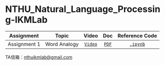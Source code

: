 # NTHU_Natural_Language_Processing-IKMLab

| Assignment | Topic | Video | Doc | Reference Code |
| :-: | :-: | :-: | :-: | :-: |
| Assignment 1 | Word Analogy | [`Video`](https://youtu.be/P4tQgWPh4H8) | [`PDF`](./Assignment1/NTHU-NLP-HW1-word-emb.pdf) | [`.ipynb`](./Assignment1/main.ipynb) |

TA信箱：nthuikmlab@gmail.com
